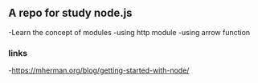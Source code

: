 
## A repo for study node.js

 -Learn the concept of modules
 -using http module
 -using arrow function
 
### links

-https://mherman.org/blog/getting-started-with-node/
